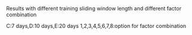 Results with different training sliding window length and different factor combination

C:7 days,D:10 days,E:20 days
1,2,3,4,5,6,7,8:option for factor combination


